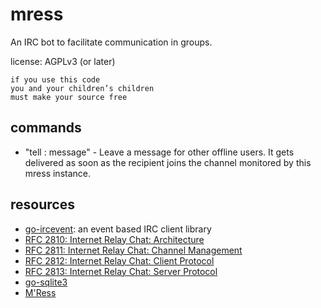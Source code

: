 mress
=====

An IRC bot to facilitate communication in groups.

license: AGPLv3 (or later)
```
if you use this code
you and your children’s children
must make your source free
```

commands
--------
* "tell <nick>: message" - Leave a message for other offline users. It gets delivered as  soon as the recipient joins the  channel monitored by  this mress instance.

resources
---------
* [go-ircevent](https://github.com/thoj/go-ircevent): an event based IRC client library
* [RFC 2810: Internet Relay Chat: Architecture](https://tools.ietf.org/html/rfc2810)
* [RFC 2811: Internet Relay Chat: Channel Management](https://tools.ietf.org/html/rfc2811)
* [RFC 2812: Internet Relay Chat: Client Protocol](https://tools.ietf.org/html/rfc2812)
* [RFC 2813: Internet Relay Chat: Server Protocol](https://tools.ietf.org/html/rfc2813)
* [go-sqlite3](https://github.com/mattn/go-sqlite3)
* [M'Ress](https://en.wikipedia.org/wiki/M%27Ress)
